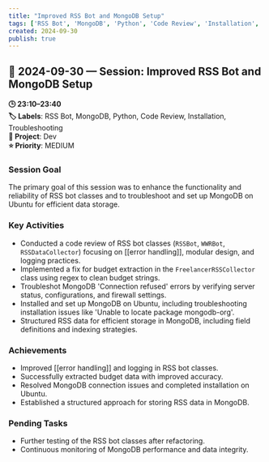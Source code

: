 ```yaml
---
title: "Improved RSS Bot and MongoDB Setup"
tags: ['RSS Bot', 'MongoDB', 'Python', 'Code Review', 'Installation', 'Troubleshooting']
created: 2024-09-30
publish: true
---
```


## 📅 2024-09-30 — Session: Improved RSS Bot and MongoDB Setup

**🕒 23:10–23:40**  
**🏷️ Labels**: RSS Bot, MongoDB, Python, Code Review, Installation, Troubleshooting  
**📂 Project**: Dev  
**⭐ Priority**: MEDIUM  


### Session Goal
The primary goal of this session was to enhance the functionality and reliability of RSS bot classes and to troubleshoot and set up MongoDB on Ubuntu for efficient data storage.

### Key Activities
- Conducted a code review of RSS bot classes (`RSSBot`, `WWRBot`, `RSSDataCollector`) focusing on [[error handling]], modular design, and logging practices.
- Implemented a fix for budget extraction in the `FreelancerRSSCollector` class using regex to clean budget strings.
- Troubleshot MongoDB 'Connection refused' errors by verifying server status, configurations, and firewall settings.
- Installed and set up MongoDB on Ubuntu, including troubleshooting installation issues like 'Unable to locate package mongodb-org'.
- Structured RSS data for efficient storage in MongoDB, including field definitions and indexing strategies.

### Achievements
- Improved [[error handling]] and logging in RSS bot classes.
- Successfully extracted budget data with improved accuracy.
- Resolved MongoDB connection issues and completed installation on Ubuntu.
- Established a structured approach for storing RSS data in MongoDB.

### Pending Tasks
- Further testing of the RSS bot classes after refactoring.
- Continuous monitoring of MongoDB performance and data integrity.
